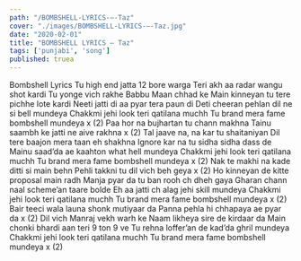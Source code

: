 ```yaml
---
path: "/BOMBSHELL-LYRICS-–-Taz"
cover: "./images/BOMBSHELL-LYRICS-–-Taz.jpg"
date: "2020-02-01"
title: "BOMBSHELL LYRICS – Taz"
tags: ['punjabi', 'song']
published: truea
---
```


Bombshell Lyrics
Tu high end jatta 12 bore warga
Teri akh aa radar wangu shot kardi
Tu yonge vich rakhe Babbu Maan chhad ke
Main kinneyan tu tere pichhe lote kardi
Neeti jatti di aa pyar tera paun di
Deti cheeran pehlan dil ne si bell mundeya
Chakkmi jehi look teri qatilana muchh
Tu brand mera fame bombshell mundeya x (2)
Paa hor na bujhartan tu chann makhna
Tainu saambh ke jatti ne aive rakhna x (2)
Tal jaave na, na kar tu shaitaniyan
Dil tere baajon mera taan eh shakhna
Ignore kar na tu sidha sidha dass de
Mainu saad’da ae kaahton what hell mundeya
Chakkmi jehi look teri qatilana muchh
Tu brand mera fame bombshell mundeya x (2)
Nak te makhi na kade ditti si main behn
Pehli takkni tu dil vich beh geya x (2)
Ho kinneyan de kitte proposal main radh
Manja pyar da tu ban rooh ch dheh gaya
Gharan chann naal scheme’an taare bolde
Eh aa jatti ch alag jehi skill mundeya
Chakkmi jehi look teri qatilana muchh
Tu brand mera fame bombshell mundeya x (2)
Bair teeci wala launa shonk mutiyaar da
Panna pehla hi chhapaya ae pyar da x (2)
Dil vich Manraj vekh warh ke
Naam likheya sire de kirdaar da
Main chonki bhardi aan teri 9 ton 9 ve
Tu rehna loffer’an de kad’da ghril mundeya
Chakkmi jehi look teri qatilana muchh
Tu brand mera fame bombshell mundeya x (2)
